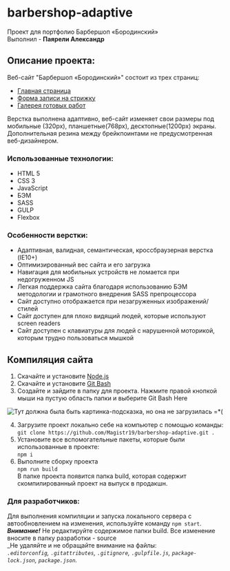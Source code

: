# barbershop-adaptive #
Проект для портфолио Барбершоп «Бородинский»<br/>
Выполнил - **Паярели Александр**

## Описание проекта:
Веб-сайт "Барбершоп «Бородинский»" состоит из трех страниц:
- [Главная страница](https://magistr19.github.io/barbershop-adaptive/ "Ссылка на главную страницу")
- [Форма записи на стрижку](https://magistr19.github.io/barbershop-adaptive/form.html "Ссылка на форму записи стрижки")
- [Галерея готовых работ](https://magistr19.github.io/barbershop-adaptive/photos.html "Ссылка на галерею готовых работ")

Верстка выполнена адаптивно, веб-сайт изменяет свои размеры под мобильные (320px), планшетные(768px), десктопные(1200px) экраны. Дополнительная резина между брейкпоинтами не предусмотренная веб-дизайнером.

### Использованные технологии:
- HTML 5
- CSS 3
- JavaScript
- БЭМ
- SASS
- GULP
- Flexbox

### Особенности верстки:
- Адаптивная, валидная, семантическая, кроссбраузерная верстка (IE10+)
- Оптимизированный вес сайта и его загрузка
- Навигация для мобильных устройств не ломается при недогруженном JS
- Легкая поддержка сайта благодаря использованию БЭМ методологии и грамотного внедрения SASS препроцессора
- Сайт доступно отображается при незагруженных изображений/стилей
- Сайт доступен для плохо видящий людей, которые используют screen readers
- Сайт доступен с клавиатуры для людей с нарушенной моторикой, которым трудно пользоваться мышкой

## Компиляция сайта

1) Скачайте и установите [Node.js](https://nodejs.org/en/ "Ссылка на оф. сайт Node.js")
2) Скачайте и установите [Git Bash](https://git-scm.com/downloads "Ссылка на скачку Git Bash")
3) Создайте и зайдите в папку для проекта. Нажмите правой кнопкой мыши на пустую область папки и выберите Git Bash Here

![Тут должна была быть картинка-подсказка, но она не загрузилась =*(](https://a.radikal.ru/a27/1810/e3/039fb460e246.png)

4) Загрузите проект локально себе на компьютер с помощью команды:<br/>
`git clone https://github.com/Magistr19/barbershop-adaptive.git .`
5) Установите все вспомогательные пакеты, которые были использованные в проекте:<br/>
`npm i`
6) Выполните сборку проекта <br/>
`npm run build`<br/>
В папке проекта появится папка build, которая содержит скомпилированный проект на выпуск в продакшн. 

### Для разработчиков:

Для выполнения компиляции и запуска локального сервера с автообновлением на изменения, используйте команду `npm start`.<br/>
___Внимание!___ Не редактируйте содержимое папки build. Все изменение вносите в папку разработки - source<br/>
_Не удаляйте и не обращайте внимание на файлы:<br/>
_`.editorconfig`, `.gitattributes`, `.gitignore`, `.gulpfile.js`, `package-lock.json`, `package.json`._
